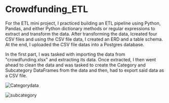 # Crowdfunding_ETL

For the ETL mini project, I practiced building an ETL pipeline using Python, Pandas, and either Python dictionary methods or regular expressions to extract and transform the data. After transforming the data, Icreated four CSV files and using the CSV file data, I created an ERD and a table schema. At the end, I uploaded the CSV file datas into a Postgres database.

In the first part, I was tasked with importing the data from "crowdfunding.xlsx" and extracting its data. Once extracted, I then went ahead to clean the data and was tasked to create the Category and Subcategory DataFrames from the data and then, had to export said data as a CSV file.

![Categorydata](https://github.com/Hluu1/Crowdfunding_ETL/assets/125692186/dae2a96e-1673-4d0f-bcdc-631290fd3baa)

![subcategory](https://github.com/Hluu1/Crowdfunding_ETL/assets/125692186/f1dd69cf-0cf0-4d0c-a89b-90626feb1a0c)
